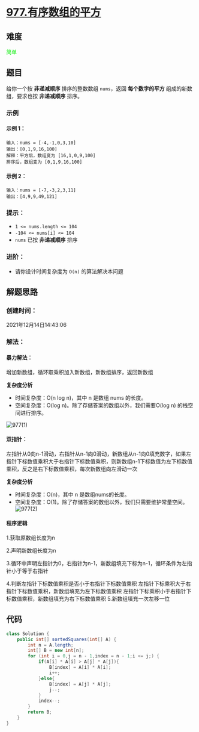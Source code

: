 # [977.有序数组的平方](https://leetcode-cn.com/problems/squares-of-a-sorted-array/)

## 难度 

<font color=*green*>简单</font>

## 题目

给你一个按 **非递减顺序** 排序的整数数组 `nums`，返回 **每个数字的平方** 组成的新数组，要求也按 **非递减顺序** 排序。



### 示例

#### 示例 1：

```
输入：nums = [-4,-1,0,3,10]
输出：[0,1,9,16,100]
解释：平方后，数组变为 [16,1,0,9,100]
排序后，数组变为 [0,1,9,16,100]
```



#### 示例 2：

```
输入：nums = [-7,-3,2,3,11]
输出：[4,9,9,49,121]
```



### 提示：

- `1 <= nums.length <= 104`
- `-104 <= nums[i] <= 104`
- `nums` 已按 **非递减顺序** 排序

### 进阶：

- 请你设计时间复杂度为 `O(n)` 的算法解决本问题

## 解题思路

### 创建时间：

2021年12月14日14:43:06



### 解法：

#### 暴力解法：

增加新数组，循环取乘积加入新数组，新数组排序，返回新数组

**复杂度分析**

- 时间复杂度：O(n log n)，其中 n 是数组 nums 的长度。
- 空间复杂度：O(log n)。除了存储答案的数组以外，我们需要O(log n) 的栈空间进行排序。

![977(1)](D:/leetcode/resources/image/977(1).png)

#### 双指针：

左指针从0向n-1滑动，右指针从n-1向0滑动，新数组从n-1向0填充数字，如果左指针下标数值乘积大于右指针下标数值乘积，则新数组n-1下标数值为左下标数值乘积，反之是右下标数值乘积，每次新数组向左滑动一次

**复杂度分析**

- 时间复杂度：O(n)，其中 n 是数组nums的长度。
- 空间复杂度：O(1)。除了存储答案的数组以外，我们只需要维护常量空间。
![977(2)](D:/leetcode/resources/image/977(2).png)

#### 程序逻辑

1.获取原数组长度为n

2.声明新数组长度为n

3.循环中声明左指针为0，右指针为n-1，新数组填充下标为n-1，循环条件为左指针小于等于右指针

4.判断左指针下标数值乘积是否小于右指针下标数值乘积
	左指针下标乘积大于右指针下标数值乘积，新数组填充为左下标数值乘积
	左指针下标乘积小于右指针下标数值乘积，新数组填充为右下标数值乘积
5.新数组填充一次左移一位

## 代码

```java
class Solution {
    public int[] sortedSquares(int[] A) {
        int n = A.length;
        int[] B = new int[n];
        for (int i = 0,j = n - 1,index = n - 1;i <= j;) {
            if(A[i] * A[i] > A[j] * A[j]){
                B[index] = A[i] * A[i];
                i++;
            }else{
                B[index] = A[j] * A[j];
                j--;
            }
            index--;
        }
        return B;
    }
}
```

